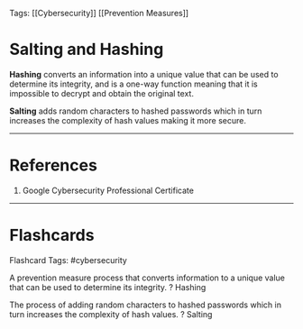 Tags: [[Cybersecurity]] [[Prevention Measures]]
# Salting and Hashing

**Hashing** converts an information into a unique value that can be used to determine its integrity, and is a one-way function meaning that it is impossible to decrypt and obtain the original text.

**Salting** adds random characters to hashed passwords which in turn increases the complexity of hash values making it more secure.

---
# References

1. Google Cybersecurity Professional Certificate

---
# Flashcards

Flashcard Tags: #cybersecurity 

A prevention measure process that converts information to a unique value that can be used to determine its integrity.
?
Hashing

The process of adding random characters to hashed passwords which in turn increases the complexity of hash values.
?
Salting
